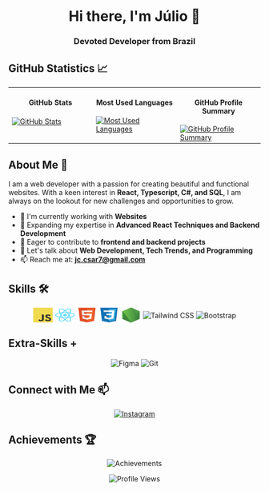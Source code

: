 <h1 align="center">Hi there, I'm Júlio 👋</h1>
<h3 align="center">Devoted Developer from Brazil</h3>

## GitHub Statistics 📈
<table align="center">
  <tr>
    <td valign="top" width="33%">
      <h4 align="center">GitHub Stats</h4>
      <a href="https://github.com/jjulioCsar">
        <img align="center" src="https://github-readme-stats.vercel.app/api?username=jjulioCsar&show_icons=true&theme=dark&include_all_commits=true&count_private=true&hide=prs,contribs" alt="GitHub Stats"/>
      </a>
    </td>
    <td valign="top" width="33%">
      <h4 align="center">Most Used Languages</h4>
      <a href="https://github.com/jjulioCsar">
        <img align="center" src="https://github-readme-stats.vercel.app/api/top-langs/?username=jjulioCsar&theme=dark&layout=compact" alt="Most Used Languages"/>
      </a>
    </td>
    <td valign="top" width="33%">
      <h4 align="center">GitHub Profile Summary</h4>
      <a href="https://github.com/jjulioCsar">
        <img align="center" src="https://github-profile-summary-cards.vercel.app/api/cards/profile-details?username=jjulioCsar&theme=dark" alt="GitHub Profile Summary"/>
      </a>
    </td>
  </tr>
</table>

## About Me 🚀
I am a web developer with a passion for creating beautiful and functional websites. With a keen interest in **React, Typescript, C#, and SQL**, I am always on the lookout for new challenges and opportunities to grow.

- 🔭 I'm currently working with **Websites**
- 🌱 Expanding my expertise in **Advanced React Techniques and Backend Development**
- 💼 Eager to contribute to **frontend and backend projects**
- 💬 Let's talk about **Web Development, Tech Trends, and Programming**
- 📫 Reach me at: **jc.csar7@gmail.com**

## Skills 🛠
<div align="center">
  <!-- Icons -->
  <img align="center" alt="JavaScript" height="30" width="40" src="https://raw.githubusercontent.com/devicons/devicon/master/icons/javascript/javascript-original.svg">
  <img align="center" alt="React" height="30" width="40" src="https://raw.githubusercontent.com/devicons/devicon/master/icons/react/react-original.svg">
  <img align="center" alt="HTML5" height="30" width="40" src="https://raw.githubusercontent.com/devicons/devicon/master/icons/html5/html5-original.svg">
  <img align="center" alt="CSS3" height="30" width="40" src="https://raw.githubusercontent.com/devicons/devicon/master/icons/css3/css3-original.svg">
  <img align="center" alt="Node.js" height="30" width="40" src="https://raw.githubusercontent.com/devicons/devicon/master/icons/nodejs/nodejs-original.svg">
  <img align="center" alt="Tailwind CSS" height="30" width="40" src="https://cdn.jsdelivr.net/gh/devicons/devicon/icons/tailwindcss/tailwindcss-original-wordmark.svg" />
  <img align="center" alt="Bootstrap" height="30" width="40" src="https://cdn.jsdelivr.net/gh/devicons/devicon@latest/icons/bootstrap/bootstrap-original.svg" />
</div>

## Extra-Skills +
<div align="center">
  <!-- Icons -->
  <img align="center" alt="Figma" height="30" width="40" src="https://cdn.jsdelivr.net/gh/devicons/devicon/icons/figma/figma-original.svg" />
  <img align="center" alt="Git" height="30" width="40" src="https://cdn.jsdelivr.net/gh/devicons/devicon/icons/git/git-original.svg" />
</div>

## Connect with Me 📫
<p align="center">
  <a href="https://www.instagram.com/j.csar__/" target="blank">
    <img align="center" src="https://img.shields.io/badge/-Instagram-yellow?style=flat-square&logo=instagram&logoColor=black" alt="Instagram"/>
  </a>
</p>

## Achievements 🏆
<p align="center">
  <img src="https://github-profile-trophy.vercel.app/?username=jjulioCsar&theme=onedark" alt="Achievements"/>
</p>

<p align="center">
  <img src="https://komarev.com/ghpvc/?username=jjulioCsar&label=Profile+Views&color=yellow&style=flat-square" alt="Profile Views"/>
</p>

